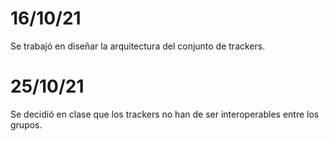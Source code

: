 # 16/10/21
Se trabajó en diseñar la arquitectura del conjunto de trackers.

# 25/10/21
Se decidió en clase que los trackers no han de ser interoperables entre los grupos.